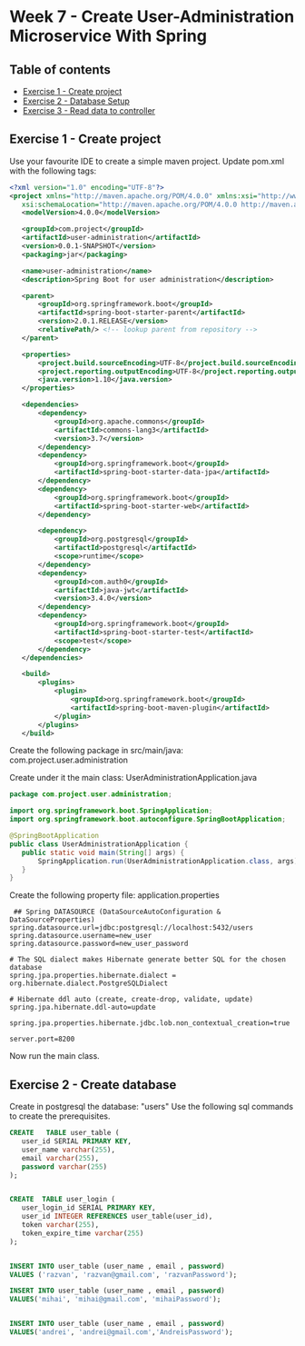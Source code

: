 # Week 7 - Create User-Administration Microservice With Spring

## Table of contents

- [Exercise 1 - Create project](#exercise-1-create-project)
- [Exercise 2 - Database Setup](#exercise-2-database-setup)
- [Exercise 3 - Read data to controller](#exercise-3-read-data)
 
 
 
 
 ## Exercise 1 - Create project
 
 Use your favourite IDE to create a simple maven project.
 Update pom.xml with the following tags:
 
 ```XML
<?xml version="1.0" encoding="UTF-8"?>
<project xmlns="http://maven.apache.org/POM/4.0.0" xmlns:xsi="http://www.w3.org/2001/XMLSchema-instance"
	xsi:schemaLocation="http://maven.apache.org/POM/4.0.0 http://maven.apache.org/xsd/maven-4.0.0.xsd">
	<modelVersion>4.0.0</modelVersion>

	<groupId>com.project</groupId>
	<artifactId>user-administration</artifactId>
	<version>0.0.1-SNAPSHOT</version>
	<packaging>jar</packaging>

	<name>user-administration</name>
	<description>Spring Boot for user administration</description>

	<parent>
		<groupId>org.springframework.boot</groupId>
		<artifactId>spring-boot-starter-parent</artifactId>
		<version>2.0.1.RELEASE</version>
		<relativePath/> <!-- lookup parent from repository -->
	</parent>

	<properties>
		<project.build.sourceEncoding>UTF-8</project.build.sourceEncoding>
		<project.reporting.outputEncoding>UTF-8</project.reporting.outputEncoding>
		<java.version>1.10</java.version>
	</properties>

	<dependencies>
		<dependency>
			<groupId>org.apache.commons</groupId>
			<artifactId>commons-lang3</artifactId>
			<version>3.7</version>
		</dependency>
		<dependency>
			<groupId>org.springframework.boot</groupId>
			<artifactId>spring-boot-starter-data-jpa</artifactId>
		</dependency>
		<dependency>
			<groupId>org.springframework.boot</groupId>
			<artifactId>spring-boot-starter-web</artifactId>
		</dependency>

		<dependency>
			<groupId>org.postgresql</groupId>
			<artifactId>postgresql</artifactId>
			<scope>runtime</scope>
		</dependency>
		<dependency>
			<groupId>com.auth0</groupId>
			<artifactId>java-jwt</artifactId>
			<version>3.4.0</version>
		</dependency>
		<dependency>
			<groupId>org.springframework.boot</groupId>
			<artifactId>spring-boot-starter-test</artifactId>
			<scope>test</scope>
		</dependency>
	</dependencies>

	<build>
		<plugins>
			<plugin>
				<groupId>org.springframework.boot</groupId>
				<artifactId>spring-boot-maven-plugin</artifactId>
			</plugin>
		</plugins>
	</build>

```


Create the following package in src/main/java:
com.project.user.administration


Create under it the main class: UserAdministrationApplication.java


 ```Java
package com.project.user.administration;

import org.springframework.boot.SpringApplication;
import org.springframework.boot.autoconfigure.SpringBootApplication;

@SpringBootApplication
public class UserAdministrationApplication {
	public static void main(String[] args) {
		SpringApplication.run(UserAdministrationApplication.class, args);
	}
}

 ```
 
 Create the following property file: application.properties
 
```
 ## Spring DATASOURCE (DataSourceAutoConfiguration & DataSourceProperties)
spring.datasource.url=jdbc:postgresql://localhost:5432/users
spring.datasource.username=new_user
spring.datasource.password=new_user_password

# The SQL dialect makes Hibernate generate better SQL for the chosen database
spring.jpa.properties.hibernate.dialect = org.hibernate.dialect.PostgreSQLDialect

# Hibernate ddl auto (create, create-drop, validate, update)
spring.jpa.hibernate.ddl-auto=update

spring.jpa.properties.hibernate.jdbc.lob.non_contextual_creation=true

server.port=8200

```


Now run the main class.


 ## Exercise 2 - Create database
 
 Create in postgresql the database: "users"
 Use the following sql commands to create the prerequisites.
 
 
 ```Sql
 CREATE   TABLE user_table (
    user_id SERIAL PRIMARY KEY,
    user_name varchar(255),
    email varchar(255),
    password varchar(255)
);


CREATE  TABLE user_login (
    user_login_id SERIAL PRIMARY KEY,
    user_id INTEGER REFERENCES user_table(user_id),
    token varchar(255),
    token_expire_time varchar(255)
);


INSERT INTO user_table (user_name , email , password)
VALUES ('razvan', 'razvan@gmail.com', 'razvanPassword');

INSERT INTO user_table (user_name , email , password)
VALUES('mihai', 'mihai@gmail.com', 'mihaiPassword');


INSERT INTO user_table (user_name , email , password)
VALUES('andrei', 'andrei@gmail.com','AndreisPassword');
```

